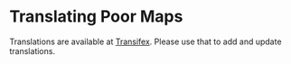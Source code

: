 Translating Poor Maps
=====================

Translations are available at [Transifex][1]. Please use that to add and
update translations.

[1]: https://www.transifex.com/otsaloma/poor-maps/
